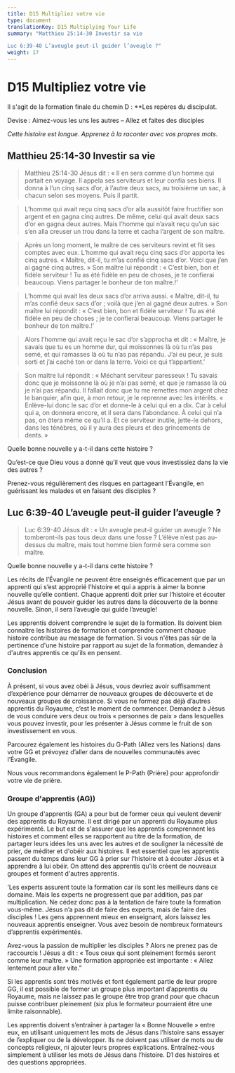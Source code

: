 ```yaml
---
title: D15 Multipliez votre vie
type: document
translationKey: D15 Multiplying Your Life
summary: "Matthieu 25:14-30 Investir sa vie	

Luc 6:39-40 L’aveugle peut-il guider l’aveugle ?"
weight: 17
---
```

# D15 Multipliez votre vie

Il s'agit de la formation finale du chemin D : **Les repères du discipulat.

Devise : Aimez-vous les uns les autres – Allez et faites des disciples

*Cette histoire est longue. Apprenez à la raconter avec vos propres mots.*

## Matthieu 25:14-30 Investir sa vie

>   Matthieu 25:14-30 Jésus dit : « Il en sera comme d’un homme qui partait en voyage. Il appela ses serviteurs et leur confia ses biens. Il donna à l’un cinq sacs d’or, à l’autre deux sacs, au troisième un sac, à chacun selon ses moyens. Puis il partit.

>   L’homme qui avait reçu cinq sacs d’or alla aussitôt faire fructifier son argent et en gagna cinq autres. De même, celui qui avait deux sacs d’or en gagna deux autres. Mais l’homme qui n’avait reçu qu’un sac s’en alla creuser un trou dans la terre et cacha l’argent de son maître.

>   Après un long moment, le maître de ces serviteurs revint et fit ses comptes avec eux. L’homme qui avait reçu cinq sacs d’or apporta les cinq autres. « Maître, dit-il, tu m’as confié cinq sacs d’or. Voici que j’en ai gagné cinq autres. » Son maître lui répondit : « C’est bien, bon et fidèle serviteur ! Tu as été fidèle en peu de choses, je te confierai beaucoup. Viens partager le bonheur de ton maître.!’

>   L’homme qui avait les deux sacs d’or arriva aussi. « Maître, dit-il, tu m’as confié deux sacs d’or ; voilà que j’en ai gagné deux autres. » Son maître lui répondit : « C’est bien, bon et fidèle serviteur ! Tu as été fidèle en peu de choses ; je te confierai beaucoup. Viens partager le bonheur de ton maître.!’

>   Alors l’homme qui avait reçu le sac d’or s’approcha et dit : « Maître, je savais que tu es un homme dur, qui moissonnes là où tu n’as pas semé, et qui ramasses là où tu n’as pas répandu. J’ai eu peur, je suis sorti et j’ai caché ton or dans la terre. Voici ce qui t’appartient.’

>   Son maître lui répondit : « Méchant serviteur paresseux ! Tu savais donc que je moissonne là où je n’ai pas semé, et que je ramasse là où je n’ai pas répandu. Il fallait donc que tu me remettes mon argent chez le banquier, afin que, à mon retour, je le reprenne avec les intérêts. « Enlève-lui donc le sac d’or et donne-le à celui qui en a dix. Car à celui qui a, on donnera encore, et il sera dans l’abondance. À celui qui n’a pas, on ôtera même ce qu’il a. Et ce serviteur inutile, jette-le dehors, dans les ténèbres, où il y aura des pleurs et des grincements de dents. »

Quelle bonne nouvelle y a-t-il dans cette histoire ?

Qu’est-ce que Dieu vous a donné qu’il veut que vous investissiez dans la vie des autres ?

Prenez-vous régulièrement des risques en partageant l’Évangile, en guérissant les malades et en faisant des disciples ?

## Luc 6:39-40 L’aveugle peut-il guider l’aveugle ?

>   Luc 6:39-40 Jésus dit : « Un aveugle peut-il guider un aveugle ? Ne tomberont-ils pas tous deux dans une fosse ? L’élève n’est pas au-dessus du maître, mais tout homme bien formé sera comme son maître.

Quelle bonne nouvelle y a-t-il dans cette histoire ?

Les récits de l’Évangile ne peuvent être enseignés efficacement que par un apprenti qui s’est approprié l’histoire et qui a appris à aimer la bonne nouvelle qu’elle contient. Chaque apprenti doit prier sur l’histoire et écouter Jésus avant de pouvoir guider les autres dans la découverte de la bonne nouvelle. Sinon, il sera l’aveugle qui guide l’aveugle!

Les apprentis doivent comprendre le sujet de la formation. Ils doivent bien connaître les histoires de formation et comprendre comment chaque histoire contribue au message de formation. Si vous n'êtes pas sûr de la pertinence d'une histoire par rapport au sujet de la formation, demandez à d'autres apprentis ce qu'ils en pensent.

### Conclusion

À présent, si vous avez obéi à Jésus, vous devriez avoir suffisamment d’expérience pour démarrer de nouveaux groupes de découverte et de nouveaux groupes de croissance. Si vous ne formez pas déjà d’autres apprentis du Royaume, c’est le moment de commencer. Demandez à Jésus de vous conduire vers deux ou trois « personnes de paix » dans lesquelles vous pouvez investir, pour les présenter à Jésus comme le fruit de son investissement en vous.

Parcourez également les histoires du G-Path (Allez vers les Nations) dans votre GG et prévoyez d’aller dans de nouvelles communautés avec l’Évangile.

Nous vous recommandons également le P-Path (Prière) pour approfondir votre vie de prière.

### Groupe d'apprentis (AG))

Un groupe d'apprentis (GA) a pour but de former ceux qui veulent devenir des apprentis du Royaume. Il est dirigé par un apprenti du Royaume plus expérimenté. Le but est de s'assurer que les apprentis comprennent les histoires et comment elles se rapportent au titre de la formation, de partager leurs idées les uns avec les autres et de souligner la nécessité de prier, de méditer et d'obéir aux histoires. Il est essentiel que les apprentis passent du temps dans leur GG à prier sur l'histoire et à écouter Jésus et à apprendre à lui obéir. On attend des apprentis qu'ils créent de nouveaux groupes et forment d'autres apprentis.

‘Les experts assurent toute la formation car ils sont les meilleurs dans ce domaine. Mais les experts ne progressent que par addition, pas par multiplication. Ne cédez donc pas à la tentation de faire toute la formation vous-même. Jésus n’a pas dit de faire des experts, mais de faire des disciples ! Les gens apprennent mieux en enseignant, alors laissez les nouveaux apprentis enseigner. Vous avez besoin de nombreux formateurs d’apprentis expérimentés.

Avez-vous la passion de multiplier les disciples ? Alors ne prenez pas de raccourcis ! Jésus a dit : « Tous ceux qui sont pleinement formés seront comme leur maître. » Une formation appropriée est importante : « Allez lentement pour aller vite.”

Si les apprentis sont très motivés et font également partie de leur propre GG, il est possible de former un groupe plus important d’apprentis du Royaume, mais ne laissez pas le groupe être trop grand pour que chacun puisse contribuer pleinement (six plus le formateur pourraient être une limite raisonnable).

Les apprentis doivent s’entraîner à partager la « Bonne Nouvelle » entre eux, en utilisant uniquement les mots de Jésus dans l’histoire sans essayer de l’expliquer ou de la développer. Ils ne doivent pas utiliser de mots ou de concepts religieux, ni ajouter leurs propres explications. Entraînez-vous simplement à utiliser les mots de Jésus dans l’histoire. D1 des histoires et des questions appropriées.

